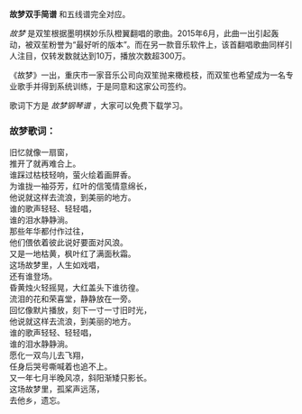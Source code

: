 

**故梦双手简谱** 和五线谱完全对应。

_故梦_
是双笙根据墨明棋妙乐队橙翼翻唱的歌曲。2015年6月，此曲一出引起轰动，被双苼粉誉为“最好听的版本”。而在另一款音乐软件上，该首翻唱歌曲同样引人注目，仅转发数就达到10万，播放次数超300万。

《故梦》一出，重庆市一家音乐公司向双笙抛来橄榄枝，而双笙也希望成为一名专业歌手并得到系统训练，于是同意和这家公司签约。

歌词下方是 _故梦钢琴谱_ ，大家可以免费下载学习。

### 故梦歌词：

旧忆就像一扇窗，  
推开了就再难合上。  
谁踩过枯枝轻响，萤火绘着画屏香。  
为谁拢一袖芬芳，红叶的信笺情意绵长，  
他说就这样去流浪，到美丽的地方。  
谁的歌声轻轻、轻轻唱，  
谁的泪水静静淌。  
那些年华都付作过往，  
他们偎依着彼此说好要面对风浪。  
又是一地枯黄，枫叶红了满面秋霜。  
这场故梦里，人生如戏唱，  
还有谁登场。  
昏黄烛火轻摇晃，大红盖头下谁彷徨。  
流泪的花和荣喜堂，静静放在一旁。  
回忆像默片播放，刻下一寸一寸旧时光，  
他说就这样去流浪，到美丽的地方。  
谁的歌声轻轻、轻轻唱，  
谁的泪水静静淌。  
愿化一双鸟儿去飞翔，  
任身后哭号嘶喊着也追不上。  
又一年七月半晚风凉，斜阳渐矮只影长。  
这场故梦里，孤桨声远荡，  
去他乡，遗忘。

